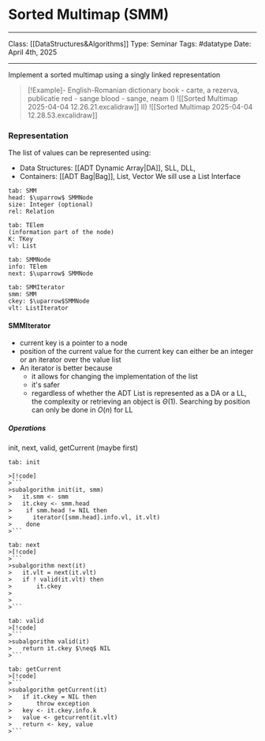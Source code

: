 # Sorted Multimap (SMM)
___
Class: [[DataStructures&Algorithms]]
Type: Seminar
Tags: #datatype 
Date: April 4th, 2025
___

Implement a sorted multimap using a singly linked representation 

>[!Example]- English-Romanian dictionary
book - carte, a rezerva, publicatie
red - sange
blood - sange, neam 
>I) 
>![[Sorted Multimap 2025-04-04 12.26.21.excalidraw]]
>II)
>![[Sorted Multimap 2025-04-04 12.28.53.excalidraw]]

### Representation
The list of values can be represented using:
- Data Structures: [[ADT Dynamic Array|DA]], SLL, DLL, 
- Containers: [[ADT Bag|Bag]], List, Vector
We sill use a List
Interface
```tabs
tab: SMM
head: $\uparrow$ SMMNode
size: Integer (optional)
rel: Relation

tab: TElem 
(information part of the node)
K: TKey
vl: List

tab: SMMNode
info: TElem
next: $\uparrow$ SMMNode

tab: SMMIterator
smm: SMM
ckey: $\uparrow$SMMNode
vlt: ListIterator
```


#### SMMIterator
- current key is a pointer to a node 
- position of the current value for the current key can either be an integer or an iterator over the value list 
- An iterator is better because
	- it allows for changing the implementation of the list 
	- it's safer 
	- regardless of whether the ADT List is represented as a DA or a LL, the complexity or retrieving an object is $\Theta(1)$. Searching by position can only be done in $O(n)$ for LL

##### Operations
init, next, valid, getCurrent (maybe first)
```tabs
tab: init

>[!code]
>```
>subalgorithm init(it, smm)
>	it.smm <- smm
>	it.ckey <- smm.head
>    if smm.head != NIL then
>	   iterator([smm.head].info.vl, it.vlt)
>    done
>```
	
tab: next
>[!code]
>```
>subalgorithm next(it)
>	it.vlt = next(it.vlt)
>	if ! valid(it.vlt) then
>		it.ckey
>	
>
>```

tab: valid
>[!code]
>```
>subalgorithm valid(it)
>	return it.ckey $\neq$ NIL
>```

tab: getCurrent
>[!code]
>```
>subalgorithm getCurrent(it)
>	if it.ckey = NIL then
>		throw exception
>	key <- it.ckey.info.k
>	value <- getcurrent(it.vlt)
>	return <- key, value
>```

